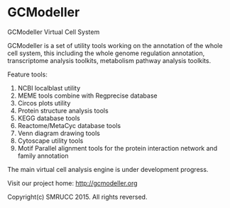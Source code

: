 # GCModeller
GCModeller Virtual Cell System

GCModeller is a set of utility tools working on the annotation of the whole cell system, this including the whole genome regulation annotation, transcriptome analysis toolkits, metabolism pathway analysis toolkits.

Feature tools:
1. NCBI localblast utility
2. MEME tools combine with Regprecise database
3. Circos plots utility
4. Protein structure analysis tools
5. KEGG database tools
6. Reactome/MetaCyc database tools
7. Venn diagram drawing tools
8. Cytoscape utility tools
9. Motif Parallel alignment tools for the protein interaction network and family annotation

The main virtual cell analysis engine is under development progress.

Visit our project home:
http://gcmodeller.org


Copyright(c) SMRUCC 2015. All rights reversed.